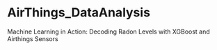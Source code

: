 # AirThings_DataAnalysis
Machine Learning in Action: Decoding Radon Levels with XGBoost and Airthings Sensors
